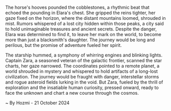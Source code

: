 
The horse's hooves pounded the cobblestones, a rhythmic beat that echoed the pounding in Elara's chest. She gripped the reins tighter, her gaze fixed on the horizon, where the distant mountains loomed, shrouded in mist. Rumors whispered of a lost city hidden within those peaks, a city said to hold unimaginable treasures and ancient secrets. Despite the danger, Elara was determined to find it, to leave her mark on the world, to become more than just a blacksmith's daughter. The journey would be long and perilous, but the promise of adventure fueled her spirit. 

The starship hummed, a symphony of whirring engines and blinking lights. Captain Zara, a seasoned veteran of the galactic frontier, scanned the star charts, her gaze narrowed. The coordinates pointed to a remote planet, a world shrouded in mystery and whispered to hold artifacts of a long-lost civilization.  The journey would be fraught with danger, interstellar storms and rogue asteroid fields lurking in the void. But Zara, fueled by the thrill of exploration and the insatiable human curiosity, pressed onward, ready to face the unknown and chart a new course through the cosmos. 

~ By Hozmi - 21 October 2024
